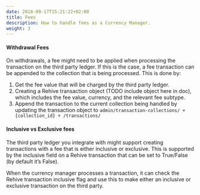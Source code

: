 ```yaml
---
date: 2018-09-17T15:21:22+02:00
title: Fees
description: How to handle fees as a Currency Manager.
weight: 3
---
```



#### Withdrawal Fees
On withdrawals, a fee might need to be applied when processing the transaction on the third party ledger. If this is the case, a fee transaction can be appended to the collection that is being processed. This is done by:

1. Get the fee value that will be charged by the third party ledger.
2. Creating a Rehive transaction object (TODO include object here in doc), which includes the fee value, currency, and the relevant fee subtype.
3. Append the transaction to the current collection being handled by updating the transaction object to `admin/transaction-collections/ + {collection_id} + /transactions/`

#### Inclusive vs Exclusive fees
The third party ledger you integrate with might support creating transactions with a fee that is either inclusive or exclusive. This is supported by the inclusive field on a Rehive transaction that can be set to True/False (by default it’s False).

When the currency manager processes a transaction, it can check the Rehive transaction inclusive flag and use this to make either an inclusive or exclusive transaction on the third party.

